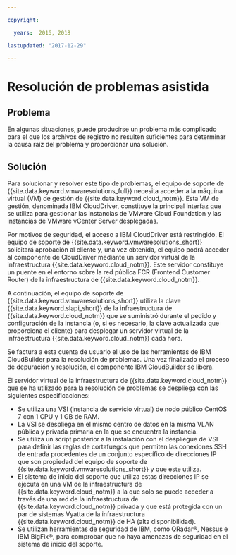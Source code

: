 ```yaml
---

copyright:

  years:  2016, 2018

lastupdated: "2017-12-29"

---
```


# Resolución de problemas asistida

## Problema

En algunas situaciones, puede producirse un problema más complicado para el que los archivos de registro no resulten suficientes para determinar la causa raíz del problema y proporcionar una solución.

## Solución

Para solucionar y resolver este tipo de problemas, el equipo de soporte de {{site.data.keyword.vmwaresolutions_full}} necesita acceder a la máquina virtual (VM) de gestión de {{site.data.keyword.cloud_notm}}. Esta VM de gestión, denominada IBM CloudDriver, constituye la principal interfaz que se utiliza para gestionar las instancias de VMware Cloud Foundation y las instancias de VMware vCenter Server desplegadas.

Por motivos de seguridad, el acceso a IBM CloudDriver está restringido. El equipo de soporte de {{site.data.keyword.vmwaresolutions_short}} solicitará aprobación al cliente y, una vez obtenida, el equipo podrá acceder al componente de CloudDriver mediante un servidor virtual de la infraestructura {{site.data.keyword.cloud_notm}}. Este servidor constituye un puente en el entorno sobre la red pública FCR (Frontend Customer Router) de la infraestructura de {{site.data.keyword.cloud_notm}}.

A continuación, el equipo de soporte de {{site.data.keyword.vmwaresolutions_short}} utiliza la clave {{site.data.keyword.slapi_short}} de la infraestructura de {{site.data.keyword.cloud_notm}} que se suministró durante el pedido y configuración de la instancia (o, si es necesario, la clave actualizada que proporciona el cliente) para desplegar un servidor virtual de la infraestructura {{site.data.keyword.cloud_notm}} cada hora.

Se factura a esta cuenta de usuario el uso de las herramientas de IBM CloudBuilder para la resolución de problemas. Una vez finalizado el proceso de depuración y resolución, el componente IBM CloudBuilder se libera.

El servidor virtual de la infraestructura de {{site.data.keyword.cloud_notm}} que se ha utilizado para la resolución de problemas se despliega con las siguientes especificaciones:

* Se utiliza una VSI (instancia de servicio virtual) de nodo público CentOS 7 con 1 CPU y 1 GB de RAM.
* La VSI se despliega en el mismo centro de datos en la misma VLAN pública y privada primaria en la que se encuentra la instancia.
* Se utiliza un script posterior a la instalación con el despliegue de VSI para definir las reglas de cortafuegos que permiten las conexiones SSH de entrada procedentes de un conjunto específico de direcciones IP que son propiedad del equipo de soporte de {{site.data.keyword.vmwaresolutions_short}} y que este utiliza.
* El sistema de inicio del soporte que utiliza estas direcciones IP se ejecuta en una VM de la infraestructura de {{site.data.keyword.cloud_notm}} a la que solo se puede acceder a través de una red de la infraestructura de {{site.data.keyword.cloud_notm}} privada y que está protegida con un par de sistemas Vyatta de la infraestructura {{site.data.keyword.cloud_notm}} de HA (alta disponibilidad).
* Se utilizan herramientas de seguridad de IBM, como QRadar®, Nessus e IBM BigFix®, para comprobar que no haya amenazas de seguridad en el sistema de inicio del soporte.
